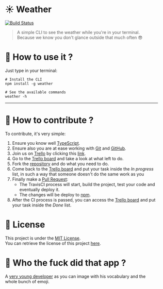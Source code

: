 # :sunny: Weather
[![Build Status](https://travis-ci.org/yanishoss/weather.svg?branch=master)](https://travis-ci.org/yanishoss/weather)
> A simple CLI to see the weather while you're in your terminal.  
> Because we know you don't glance outside that much often :sunglasses:

# :rocket: How to use it ?
Just type in your terminal: 
```shell
# Install the CLI
npm install -g weather

# See the available commands
weather -h
```
---
# :muscle: How to contribute ?
To contribute, it's very simple:
1. Ensure you know well [TypeScript](https://www.typescriptlang.org/).
1. Ensure also you are at ease working with [Git](https://git-scm.com/) and [GitHub](https://github.com).
1. Join us on [Trello](https://trello.com) by clicking this [link](https://trello.com/invite/b/JleRVvFn/1e6238de90d66c8f1759af633d2c45b5/weather).
1. Go to the [Trello board][trello] and take a look at what left to do.
1. Fork the [repository] and do what you need to do.
1. Come back to the [Trello board][trello] and put your task inside the *In progress* list, in such a way that someone doesn't do the same work as you
1. Finally make a [Pull Request](https://help.github.com/articles/about-pull-requests/):
   * The TravisCI process will start, build the project, test your code and eventually deploy it.
   * The changes will be deploy to [npm](https://npmjs.com).
1. After the CI process is passed, you can access the [Trello board][trello] and put your task inside the *Done* list.

# :wolf: License
This project is under the [MIT License](https://en.wikipedia.org/wiki/MIT_License).  
You can retrieve the license of this project [here](LICENSE).

# :metal: Who the fuck did that app ? 
A [very young developer][profil] as you can image with his vocabulary and the whole bunch of emoji.

[profil]: https://github.com/yanishoss
[repository]: https://github.com/yanishoss/weather
[trello]: https://trello.com/b/JleRVvFn/weather
